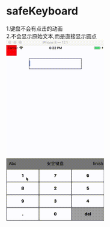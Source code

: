 # safeKeyboard
1.键盘不会有点击的动画  
2.不会显示原始文本,而是直接显示圆点  
![image](https://github.com/jack903652/safeKeyboard/blob/master/%E6%9C%AA%E5%91%BD%E5%90%8D.gif)
